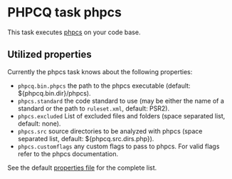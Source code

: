 PHPCQ task phpcs
================

This task executes [phpcs](https://github.com/squizlabs/PHP_CodeSniffer) on your code base.

Utilized properties
-------------------

Currently the phpcs task knows about the following properties:
* `phpcq.bin.phpcs` the path to the phpcs executable (default: ${phpcq.bin.dir}/phpcs).
* `phpcs.standard` the code standard to use (may be either the name of a standard or the path to `ruleset.xml`, default: PSR2).
* `phpcs.excluded` List of excluded files and folders (space separated list, default: none).
* `phpcs.src` source directories to be analyzed with phpcs (space separated list, default: ${phpcq.src.dirs.php}).
* `phpcs.customflags` any custom flags to pass to phpcs. For valid flags refer to the phpcs documentation.

See the default [properties file](default.properties) for the complete list.
